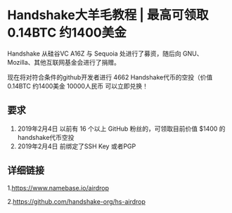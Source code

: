 # Handshake大羊毛教程  | 最高可领取0.14BTC 约1400美金
Handshake 从硅谷VC A16Z 与 Sequoia 处进行了募资，随后向 GNU、Mozilla、其他互联网基金会进行了捐赠。

现在将对符合条件的github开发者进行 4662 Handshake代币的空投（价值0.14BTC 约1400美金 10000人民币 可以立即兑换！

## 要求
1. 2019年2月4日 以前有 16 个以上 GitHub 粉丝的，可领取目前价值 $1400 的 handshake代币空投
2. 2019年2月4日 前绑定了SSH Key 或者PGP 

## 详细链接

1.https://www.namebase.io/airdrop

2.https://github.com/handshake-org/hs-airdrop
